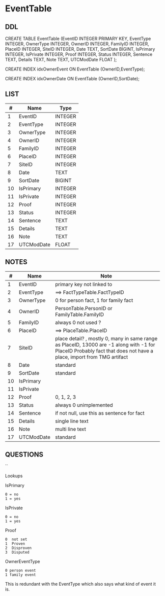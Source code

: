 # EventTable

## DDL

CREATE TABLE EventTable (EventID INTEGER PRIMARY KEY, EventType INTEGER, OwnerType INTEGER, OwnerID INTEGER, FamilyID INTEGER, PlaceID INTEGER, SiteID INTEGER, Date TEXT, SortDate BIGINT, IsPrimary INTEGER, IsPrivate INTEGER, Proof INTEGER, Status INTEGER, Sentence TEXT, Details TEXT, Note TEXT, UTCModDate FLOAT );

CREATE INDEX idxOwnerEvent ON EventTable (OwnerID,EventType);

CREATE INDEX idxOwnerDate ON EventTable (OwnerID,SortDate);

## LIST

| #  | Name            | Type      |
|----|-----------------|-----------|
| 1  |    EventID      |  INTEGER    |
| 2  |    EventType    |  INTEGER    |
| 3  |    OwnerType    |  INTEGER    |
| 4  |    OwnerID      |  INTEGER    |
| 5  |    FamilyID     |  INTEGER    |
| 6  |    PlaceID      |  INTEGER    |
| 7  |    SiteID       |  INTEGER    |
| 8  |    Date         |  TEXT        |
| 9  |    SortDate     |  BIGINT    |
| 10 |    IsPrimary    |  INTEGER    |
| 11 |    IsPrivate    |  INTEGER    |
| 12 |    Proof        |  INTEGER    |
| 13 |    Status       |  INTEGER    |
| 14 |    Sentence     |  TEXT        |
| 15 |    Details      |  TEXT        |
| 16 |    Note         |  TEXT        |
| 17 |    UTCModDate   |  FLOAT    |


## NOTES

| #  | Name            | Note      |
|----|-----------------|-----------|
| 1  |    EventID      | primary key    not linked to
| 2  |    EventType    | ==> FactTypeTable.FactTypeID
| 3  |    OwnerType    | 0 for person fact, 1 for family fact
| 4  |    OwnerID      | PersonTable.PersonID  or  FamilyTable.FamilyID
| 5  |    FamilyID     | always 0   not used ?
| 6  |    PlaceID      | ==> PlaceTable.PlaceID
| 7  |    SiteID       | place detail? , mostly 0, many in same range as PlaceID, 13000 are -1 along with -1 for PlaceID  Probably fact that does not have a place,     import from TMG artifact
| 8  |    Date         | standard
| 9  |    SortDate     | standard
| 10 |    IsPrimary    | 
| 11 |    IsPrivate    | 
| 12 |    Proof        | 0, 1, 2, 3
| 13 |    Status       | always 0    unimplemented
| 14 |    Sentence     | if not null, use this as sentence for fact
| 15 |    Details      | single line text
| 16 |    Note         | multi line text
| 17 |    UTCModDate   | standard

## QUESTIONS

``

Lookups

IsPrimary

    0 = no
    1 = yes

IsPrivate

    0 = no
    1 = yes

Proof

    0  not set
    1  Proven
    2  Disproven
    3  Disputed

OwnerEventType

    0 person event
    1 family event

This is redundant with the EventType which also says what kind of event it is.

```